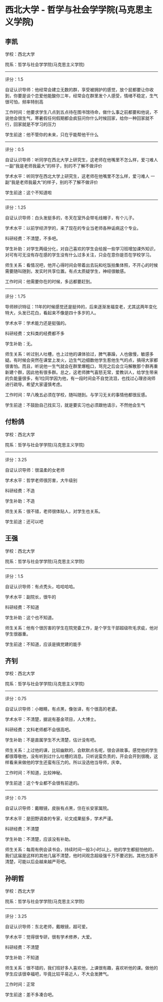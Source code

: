 # 西北大学 - 哲学与社会学学院(马克思主义学院)

## 李凯

学校：西北大学

院系：哲学与社会学学院(马克思主义学院)

* * *

评分：1.5

自证认识导师：他经常会建立无数的群，享受被拥护的感觉，放个屁都要让你收到，你要是谈个恋爱他能酸你三年，经常会在群里发个人感受，情绪不稳定，生气很可怕，频率特别高

工作时间：他要求学生八点到五点待在图书馆待命，做什么事之前都要和他说，不说他会很生气，寒暑假任何假期都会疯狂问你什么时候回家，给你一种回家就不行，回家就是不学习的压力

学生前途：他不管你的未来，只在乎能帮他干什么

* * *

评分：0.5

自证认识导师：听同学在西北大学上研究生，这老师在他嘴里不怎么样，爱刁难人 一副“我是老师我最大”的样子，别的不了解不做评价

学术水平：听同学在西北大学上研究生，这老师在他嘴里不怎么样，爱刁难人 一副“我是老师我最大”的样子，别的不了解不做评价

学生前途：这个不知道啦

* * *

评分：1.25

自证认识导师：白头发挺多的，冬天在室外会带毛线帽子，有个儿子。

学术水平：以前学经济学的，来了现在的专业当老师各种诟病这个专业。

科研经费：不清楚，不多吧。

学生补助：对学生两级分化，对自己喜欢的学生会给报一些学习班增加课外知识，对可有可无没有存在感的学生没有什么过多关注，只会在意你是否在学校学习。

师生关系：看情况吧，他开心得时间会带着出去玩和吃饭拍集体照，不开心的时候需要随叫随到，发实时共享位置。有点太质疑学生，神经很敏感。

工作时间：他需要你在的时候，多远都要赶到。

* * *

评分：1.75

导师辨识特征：11年的时候感觉还是挺帅的，后来逐渐发福变老，尤其这两年变化特大，头发已花白，看起来不像是四十多岁的人。

学术水平：学术能力还是挺强的。

科研经费：文科类的经费都不多

学生补助：无。

师生关系：听过别人吐槽，也上过他的课体验过，脾气暴躁，人也傲慢，敏感多疑。有时候会突然在课堂上发火，边生气边细数他学生惹他生气的点，搞得大家都很害怕。而且，听说他一生气就会在群里爆粗口，骂完之后会立马解散那个群再重新建个群，因此他有很多群。总之，这老师脾气喜怒无常，爱教训人，给学生带来的负能量很多，有1位同学因为他，有一段时间会不自觉流泪，也找过心理咨询师进行疏导。希望大家谨慎考虑。

工作时间：早八晚五必须在学校，随叫随到。与学习无关的事情他都很反感。

学生前途：不鼓励自己找实习，就是要实习也必须跟他请示，不然他会生气

## 付粉鸽

学校：西北大学

院系：哲学与社会学学院(马克思主义学院)

* * *

评分：3.25

自证认识导师：很温柔的女老师

学术水平：哲学老师很厉害，大牛级别

科研经费：不造

学生补助：不造

师生关系：很不错，老师很体贴人，对学生也关系。

学生前途：还可以吧

## 王强

学校：西北大学

院系：哲学与社会学学院(马克思主义学院)

* * *

评分：1.5

自证认识导师：有点秃头，哈哈哈哈。

学术水平：副院长，很牛的

科研经费：不知道

学生补助：这个也不知道。

师生关系：他有个很厉害的学生在院党委工作，是个学生干部超级吹毛求疵，他对学生很器重。

学生前途：不知道，应该是搞党建的能手

## 齐钊

学校：西北大学

院系：哲学与社会学学院(马克思主义学院)

* * *

评分：0.75

自证认识导师：小眼睛，有点黑，像张译，有个很高的老婆。

学术水平：不清楚，据说有基金项目，人大博士。

科研经费：文科老师都不会很高吧。

学生补助：不是直属学生不大清楚，估计没有吧。

师生关系：上过他的课，比较幽默的，会默默点名呢，很会讲故事。感觉他的学生都很尊敬他，没有听到过什么吐槽的消息。只听说蛮负责的，开会会开到很晚，这样看来来做他的学生还蛮有压力的。所以没选他当导师，庆幸。

工作时间：不知道，比较神秘。

学生前途：这个专业都不会很有前途的。

* * *

评分：0.75

自证认识导师：戴眼镜，皮肤有点黑，住在长安家属院。

学术水平：是田野调查的专家，论文成果挺多，学术严谨。

科研经费：不清楚

学生补助：不清楚，应该没有补助。

师生关系：每周有例会读书会，持续时间一般3小时以上。他的学生都挺怕他的，我们这届是这样的其他几届不清楚，他时间观念超级强千万不要迟到。其他方面不清楚，可能以后会越来越严苛吧。

## 孙明哲

学校：西北大学

院系：哲学与社会学学院(马克思主义学院)

* * *

评分：3.25

自证认识导师：东北老师，戴眼镜，超可爱。

学术水平：觉得很专研，很有学术修养，大爱。

科研经费：不清楚

学生补助：不知道

师生关系：很不错的，我们班好多人喜欢他，上课很有趣，喜欢听他的课。做他的学生应该很幸福吧，毕竟比较平易近人，不大会发脾气。

工作时间：正常

学生前途：差不多凑合吧。